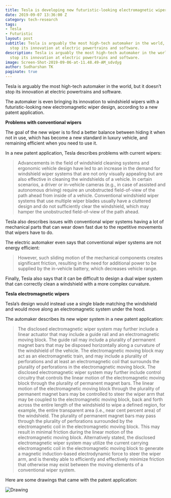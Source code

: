 ```yaml
---
title: Tesla is developing new futuristic-looking electromagnetic wipers
date: 2019-09-07 13:36:00 Z
category: tech-research
tags:
- Tesla
- Futuristic
layout: post
subtitle: Tesla is arguably the most high-tech automaker in the world, but it doesn’t
  stop its innovation at electric powertrains and software.
description: Tesla is arguably the most high-tech automaker in the world, but it doesn’t
  stop its innovation at electric powertrains and software.
image: Screen-Shot-2019-09-06-at-11.48.49-AM_sdvdyg
author: Sudharshan TK
paginate: true
---
```


Tesla is arguably the most high-tech automaker in the world, but it doesn’t stop its innovation at electric powertrains and software.

The automaker is even bringing its innovation to windshield wipers with a futuristic-looking new electromagnetic wiper design, according to a new patent application.

**Problems with conventional wipers**

The goal of the new wiper is to find a better balance between hiding it when not in use, which has become a new standard in luxury vehicle, and remaining efficient when you need to use it.

In a new patent application, Tesla describes problems with current wipers:

> Advancements in the field of windshield cleaning systems and ergonomic vehicle design have led to an increase in the demand for windshield wiper systems that are not only visually appealing but are also effective in cleaning the windshields of a vehicle. In certain scenarios, a driver or in-vehicle cameras (e.g., in case of assisted and autonomous driving) require an unobstructed field-of-view of the path ahead from inside of a vehicle. Conventional windshield wiper systems that use multiple wiper blades usually have a cluttered design and do not sufficiently clear the windshield, which may hamper the unobstructed field-of-view of the path ahead.

Tesla also describes issues with conventional wiper systems having a lot of mechanical parts that can wear down fast due to the repetitive movements that wipers have to do.

The electric automaker even says that conventional wiper systems are not energy efficient:

> However, such sliding motion of the mechanical components creates significant friction, resulting in the need for additional power to be supplied by the in-vehicle battery, which decreases vehicle range.

Finally, Tesla also says that it can be difficult to design a dual wiper system that can correctly clean a windshield with a more complex curvature.

**Tesla electromagnetic wipers**

Tesla’s design would instead use a single blade matching the windshield and would move along an electromagnetic system under the hood.

The automaker describes its new wiper system in a new patent application:

> The disclosed electromagnetic wiper system may further include a linear actuator that may include a guide rail and an electromagnetic moving block. The guide rail may include a plurality of permanent magnet bars that may be disposed horizontally along a curvature of the windshield of the vehicle. The electromagnetic moving block may act as an electromagnetic train, and may include a plurality of perforations and at least an electromagnetic coil that surrounds the plurality of perforations in the electromagnetic moving block. The disclosed electromagnetic wiper system may further include control circuitry that controls the linear motion of the electromagnetic moving block through the plurality of permanent magnet bars. The linear motion of the electromagnetic moving block through the plurality of permanent magnet bars may be controlled to steer the wiper arm that may be coupled to the electromagnetic moving block, back and forth across the entire length of the windshield to wipe a defined region, for example, the entire transparent area (i.e., near cent percent area) of the windshield. The plurality of permanent magnet bars may pass through the plurality of perforations surrounded by the electromagnetic coil in the electromagnetic moving block. This may result in minimal friction during the linear motion of the electromagnetic moving block. Alternatively stated, the disclosed electromagnetic wiper system may utilize the current carrying electromagnetic coil in the electromagnetic moving block to generate a magnetic induction-based electrodynamic force to steer the wiper arm, and is thereby able to efficiently and effectively minimize friction that otherwise may exist between the moving elements of a conventional wiper system.

Here are some drawings that came with the patent application:

![Drawing](https://res.cloudinary.com/read-write-tech/image/upload/v1567865996/Screen-Shot-2019-09-06-at-12.01.35-PM_v3eigz.jpg "Patent")
